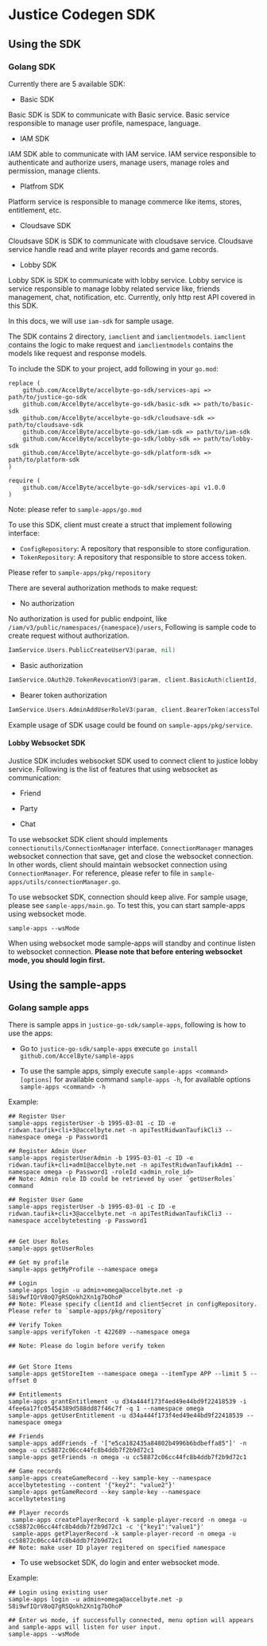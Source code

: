 # Justice Codegen SDK #

## Using the SDK ##

### Golang SDK ###

Currently there are 5 available SDK:

- Basic SDK

Basic SDK is SDK to communicate with Basic service. Basic service responsible to manage user profile, namespace, language.

- IAM SDK

IAM SDK able to communicate with IAM service. IAM service responsible to authenticate and authorize users, manage users, manage roles and permission, manage clients.

- Platfrom SDK

Platform service is responsible to manage commerce like items, stores, entitlement, etc.

- Cloudsave SDK

Cloudsave SDK is SDK to communicate with cloudsave service. Cloudsave service handle read and write player records and game records.

- Lobby SDK

Lobby SDK is SDK to communicate with lobby service. Lobby service is service responsible to manage lobby related service like, friends management, chat, notification, etc. Currently, only http rest API covered in this SDK.

In this docs, we will use `iam-sdk` for sample usage.

The SDK contains 2 directory, `iamclient` and `iamclientmodels`. `iamclient` contains the logic to make request and `iamclientmodels` contains the models like request and response models.

To include the SDK to your project, add following in your `go.mod`:
```
replace (
	github.com/AccelByte/accelbyte-go-sdk/services-api => path/to/justice-go-sdk
	github.com/AccelByte/accelbyte-go-sdk/basic-sdk => path/to/basic-sdk
	github.com/AccelByte/accelbyte-go-sdk/cloudsave-sdk => path/to/cloudsave-sdk
	github.com/AccelByte/accelbyte-go-sdk/iam-sdk => path/to/iam-sdk
	github.com/AccelByte/accelbyte-go-sdk/lobby-sdk => path/to/lobby-sdk
	github.com/AccelByte/accelbyte-go-sdk/platform-sdk => path/to/platform-sdk
)

require (
	github.com/AccelByte/accelbyte-go-sdk/services-api v1.0.0
)
```
Note: please refer to `sample-apps/go.mod`

To use this SDK, client must create a struct that implement following interface:

- `ConfigRepository`: A repository that responsible to store configuration.
- `TokenRepository`: A repository that responsible to store access token.

Please refer to `sample-apps/pkg/repository`

There are several authorization methods to make request:

- No authorization

No authorization is used for public endpoint, like `/iam/v3/public/namespaces/{namespace}/users`, Following is sample code to create request without authorization.
```go
IamService.Users.PublicCreateUserV3(param, nil)
```

- Basic authorization

```go
IamService.OAuth20.TokenRevocationV3(param, client.BasicAuth(clientId, clientSecret))
```

- Bearer token authorization

```go
IamService.Users.AdminAddUserRoleV3(param, client.BearerToken(accessToken))
```

Example usage of SDK usage could be found on `sample-apps/pkg/service`.

#### Lobby Websocket SDK ####

Justice SDK includes websocket SDK used to connect client to justice lobby service. Following is the list of features that using websocket as communication:

- Friend

- Party

- Chat

To use websocket SDK client should implements `connectionutils/ConnectionManager` interface. `ConnectionManager` manages websocket connection that save, get and close the websocket connection. In other words, client should maintain websocket connection using `ConnectionManager`. For reference, please refer to file in `sample-apps/utils/connectionManager.go`.

To use websocket SDK, connection should keep alive. For sample usage, please see `sample-apps/main.go`. To test this, you can start sample-apps using websocket mode.

```
sample-apps --wsMode
```
When using websocket mode sample-apps will standby and continue listen to websocket connection. **Please note that before entering websocket mode, you should login first.**

## Using the sample-apps ##

### Golang sample apps ###

There is sample apps in `justice-go-sdk/sample-apps`, following is how to use the apps:

- Go to `justice-go-sdk/sample-apps` execute `go install github.com/AccelByte/sample-apps`

- To use the sample apps, simply execute `sample-apps <command> [options]` for available command `sample-apps -h`, for available options `sample-apps <command> -h`

Example:
```shell
## Register User
sample-apps registerUser -b 1995-03-01 -c ID -e ridwan.taufik+cli+3@accelbyte.net -n apiTestRidwanTaufikCli3 --namespace omega -p Password1

## Register Admin User
sample-apps registerUserAdmin -b 1995-03-01 -c ID -e ridwan.taufik+cli+adm1@accelbyte.net -n apiTestRidwanTaufikAdm1 --namespace omega -p Password1 -roleId <admin_role_id>
## Note: Admin role ID could be retrieved by user `getUserRoles` command

## Register User Game
sample-apps registerUser -b 1995-03-01 -c ID -e ridwan.taufik+cli+3@accelbyte.net -n apiTestRidwanTaufikCli3 --namespace accelbytetesting -p Password1


## Get User Roles
sample-apps getUserRoles

## Get my profile
sample-apps getMyProfile --namespace omega

## Login
sample-apps login -u admin+omega@accelbyte.net -p S8i9wfIQrV8oQ7gRSQokh2Xn1g7bOhoP
## Note: Please specify clientId and clientSecret in configRepository. Please refer to `sample-apps/pkg/repository`

## Verify Token
sample-apps verifyToken -t 422689 --namespace omega

## Note: Please do login before verify token


## Get Store Items
sample-apps getStoreItem --namespace omega --itemType APP --limit 5 --offset 0

## Entitlements
sample-apps grantEntitlement -u d34a444f173f4ed49e44bd9f22418539 -i 4fee6a17fc05454389d588dd87f46c7f -q 1 --namespace omega
sample-apps getUserEntitlement -u d34a444f173f4ed49e44bd9f22418539 --namespace omega

## Friends
sample-apps addFriends -f '["e5ca182435a84802b4996b6bdbeffa85"]' -n omega -u cc58872c06cc44fc8b4ddb7f2b9d72c1
sample-apps getFriends -n omega -u cc58872c06cc44fc8b4ddb7f2b9d72c1

## Game records
sample-apps createGameRecord --key sample-key --namespace accelbytetesting --content '{"key2": "value2"}'
sample-apps getGameRecord --key sample-key --namespace accelbytetesting

## Player records
 sample-apps createPlayerRecord -k sample-player-record -n omega -u cc58872c06cc44fc8b4ddb7f2b9d72c1 -c '{"key1":"value1"}'
 sample-apps getPlayerRecord -k sample-player-record -n omega -u cc58872c06cc44fc8b4ddb7f2b9d72c1
## Note: make user ID player regitered on specified namespace

```

- To use websocket SDK, do login and enter websocket mode.

Example:

```shell
## Login using existing user
sample-apps login -u admin+omega@accelbyte.net -p S8i9wfIQrV8oQ7gRSQokh2Xn1g7bOhoP

## Enter ws mode, if successfully connected, menu option will appears and sample-apps will listen for user input.
sample-apps --wsMode
```
